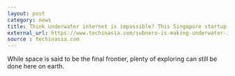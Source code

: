 ```yaml
---
layout: post
category: news
title: Think underwater internet is impossible? This Singapore startup is proving people wrong
external_url: https://www.techinasia.com/subnero-is-making-underwater-internet-a-reality/
source : techinasia.com
---
```


While space is said to be the final frontier, plenty of exploring can still be done here on earth.
